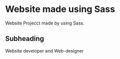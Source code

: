# Website made using Sass

Website Projecct made by using Sass.

## Subheading

Website developer and Web-designer
